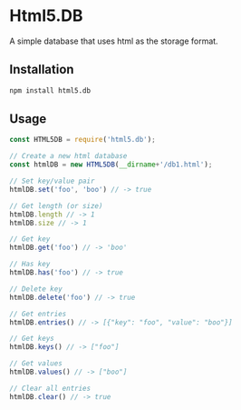 # Html5.DB

A simple database that uses html as the storage format.

## Installation

```bash
npm install html5.db
```

## Usage

```javascript
const HTML5DB = require('html5.db');

// Create a new html database
const htmlDB = new HTML5DB(__dirname+'/db1.html');

// Set key/value pair
htmlDB.set('foo', 'boo') // -> true

// Get length (or size)
htmlDB.length // -> 1
htmlDB.size // -> 1

// Get key
htmlDB.get('foo') // -> 'boo'

// Has key
htmlDB.has('foo') // -> true

// Delete key
htmlDB.delete('foo') // -> true

// Get entries
htmlDB.entries() // -> [{"key": "foo", "value": "boo"}]

// Get keys
htmlDB.keys() // -> ["foo"]

// Get values
htmlDB.values() // -> ["boo"]

// Clear all entries
htmlDB.clear() // -> true
```
